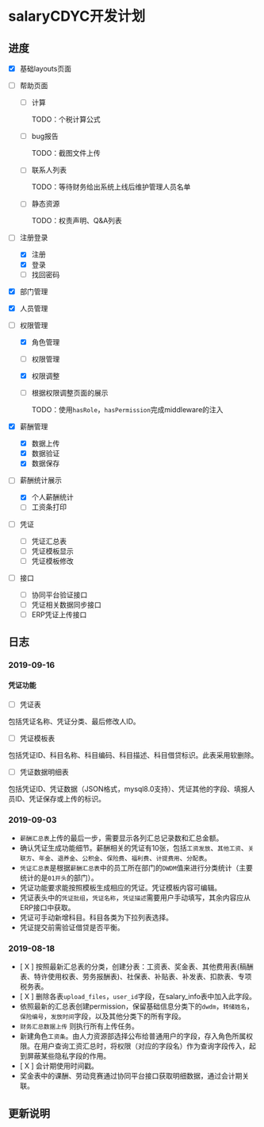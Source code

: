 # salaryCDYC开发计划

## 进度

- [x] 基础layouts页面

- [ ] 帮助页面

  - [ ] 计算

    TODO：个税计算公式

  - [ ] bug报告

    TODO：截图文件上传

  - [ ] 联系人列表

    TODO：等待财务给出系统上线后维护管理人员名单

  - [ ] 静态资源

    TODO：权责声明、Q&A列表

- [ ] 注册登录

  - [x] 注册
  - [x] 登录
  - [ ] 找回密码

- [x] 部门管理

- [x] 人员管理

- [ ] 权限管理

  - [x] 角色管理

  - [ ] 权限管理

  - [x] 权限调整

  - [ ] 根据权限调整页面的展示

    TODO：使用`hasRole`，`hasPermission`完成middleware的注入

- [x] 薪酬管理

  - [x] 数据上传
  - [x] 数据验证
  - [x] 数据保存

- [ ] 薪酬统计展示

  - [x] 个人薪酬统计
  - [ ] 工资条打印

- [ ] 凭证

  - [ ] 凭证汇总表
  - [ ] 凭证模板显示
  - [ ] 凭证模板修改

- [ ] 接口

  - [ ] 协同平台验证接口
  - [ ] 凭证相关数据同步接口
  - [ ] ERP凭证上传接口

## 日志

### 2019-09-16

#### 凭证功能

- [ ] 凭证表

包括凭证名称、凭证分类、最后修改人ID。

- [ ] 凭证模板表

包括凭证ID、科目名称、科目编码、科目描述、科目借贷标识。此表采用软删除。

- [ ] 凭证数据明细表

包括凭证ID、凭证数据（JSON格式，mysql8.0支持）、凭证其他的字段、填报人员ID、凭证保存或上传的标识。

### 2019-09-03

- `薪酬汇总表`上传的最后一步，需要显示各列汇总记录数和汇总金额。
- 确认凭证生成功能细节。薪酬相关的凭证有10张，包括`工资发放`、`其他工资`、`关联方`、`年金`、`退养金`、`公积金`、`保险费`、`福利费`、`计提费用`、`分配表`。
- `凭证汇总表`是根据`薪酬汇总表`中的员工所在部门的`DWDM`值来进行分类统计（主要统计的是`01开头`的部门）。
- 凭证功能要求能按照模板生成相应的凭证。凭证模板内容可编辑。
- 凭证表头中的`凭证批组`，`凭证名称`，`凭证描述`需要用户手动填写，其余内容应从ERP接口中获取。
- 凭证可手动新增科目。科目各类为下拉列表选择。
- 凭证提交前需验证借贷是否平衡。

### 2019-08-18

- [ X ] 按照最新汇总表的分类，创建分表：工资表、奖金表、其他费用表(稿酬表、特许使用权表、劳务报酬表)、社保表、补贴表、补发表、扣款表、专项税务表。
- [ X ] 删除各表`upload_files`，`user_id`字段，在salary_info表中加入此字段。
- 依照最新的汇总表创建permission，保留基础信息分类下的`dwdm`，`转储姓名`，`保险编号`，`发放时间`字段，以及其他分类下的所有字段。
- `财务汇总数据上传` 则执行所有上传任务。
- 新建角色`工资条`。由人力资源部选择公布给普通用户的字段，存入角色所属权限。在用户查询工资汇总时，将权限（对应的字段名）作为查询字段传入，起到屏蔽某些隐私字段的作用。
- [ X ] 会计期使用时间戳。
- 奖金表中的课酬、劳动竞赛通过协同平台接口获取明细数据，通过会计期关联。

## 更新说明
